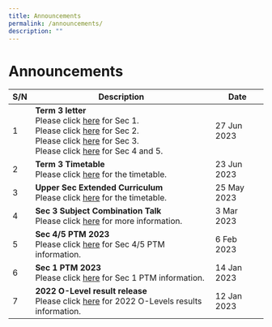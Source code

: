 ```yaml
---
title: Announcements
permalink: /announcements/
description: ""
---
```

# Announcements


| S/N | Description | Date |
| -------- | -------- | -------- |
|1|**Term 3 letter**<br>Please click [here](/files%2FTerm%20Letter/editMediaSettings/term3s1.pdf) for Sec 1.<br>Please click [here](/files%2FTerm%20Letter/editMediaSettings/term3s2.pdf) for Sec 2.<br>Please click [here](/files%2FTerm%20Letter/editMediaSettings/term3s3.pdf) for Sec 3.<br>Please click [here](/files%2FTerm%20Letter/editMediaSettings/term3s4n5.pdf) for Sec 4 and 5.|27 Jun 2023|
|2|**Term 3 Timetable**<br>Please click [here](/links/Student/tt/) for the timetable.|23 Jun 2023|
|3|**Upper Sec Extended Curriculum**<br>Please click [here](/links/Student/tt/) for the timetable.|25 May 2023|
|4|**Sec 3 Subject Combination Talk**<br>Please click [here](/links/Students/sub-com/) for more information.|3 Mar 2023|
|5|**Sec 4/5 PTM 2023**<br>Please click [here](/files/Sec%204%20n%205%20PTM/Sec%204&amp;5%20Parents'%20Talk%20(Mass%20Talk).pdf) for Sec 4/5 PTM information.|6 Feb 2023|
|6|**Sec 1 PTM 2023**<br>Please click [here](/files/Sec%201%20PTM/Sec%201%20PTM%202023.pdf) for Sec 1 PTM information.|14 Jan 2023|
|7|**2022 O-Level result release**<br>Please click [here](/files/O%20Level%20Result%20Release/O-Level%20Result%20Release%20Slides_OPSS.pdf) for 2022 O-Levels results information.|12 Jan 2023|